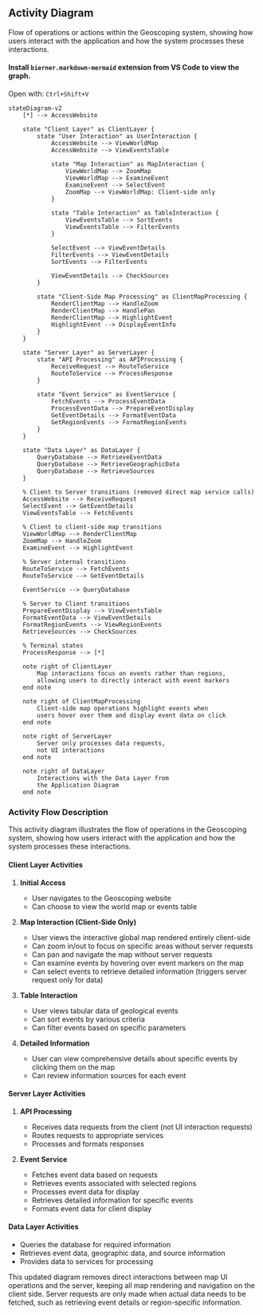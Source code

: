 ## Activity Diagram

Flow of operations or actions within the Geoscoping system, showing how users interact with the application and how the system processes these interactions.

#### Install `bierner.markdown-mermaid` extension from VS Code to view the graph.

Open with: `Ctrl+Shift+V`

```mermaid
stateDiagram-v2
    [*] --> AccessWebsite

    state "Client Layer" as ClientLayer {
        state "User Interaction" as UserInteraction {
            AccessWebsite --> ViewWorldMap
            AccessWebsite --> ViewEventsTable

            state "Map Interaction" as MapInteraction {
                ViewWorldMap --> ZoomMap
                ViewWorldMap --> ExamineEvent
                ExamineEvent --> SelectEvent
                ZoomMap --> ViewWorldMap: Client-side only
            }

            state "Table Interaction" as TableInteraction {
                ViewEventsTable --> SortEvents
                ViewEventsTable --> FilterEvents
            }

            SelectEvent --> ViewEventDetails
            FilterEvents --> ViewEventDetails
            SortEvents --> FilterEvents

            ViewEventDetails --> CheckSources
        }

        state "Client-Side Map Processing" as ClientMapProcessing {
            RenderClientMap --> HandleZoom
            RenderClientMap --> HandlePan
            RenderClientMap --> HighlightEvent
            HighlightEvent --> DisplayEventInfo
        }
    }

    state "Server Layer" as ServerLayer {
        state "API Processing" as APIProcessing {
            ReceiveRequest --> RouteToService
            RouteToService --> ProcessResponse
        }

        state "Event Service" as EventService {
            FetchEvents --> ProcessEventData
            ProcessEventData --> PrepareEventDisplay
            GetEventDetails --> FormatEventData
            GetRegionEvents --> FormatRegionEvents
        }
    }

    state "Data Layer" as DataLayer {
        QueryDatabase --> RetrieveEventData
        QueryDatabase --> RetrieveGeographicData
        QueryDatabase --> RetrieveSources
    }

    % Client to Server transitions (removed direct map service calls)
    AccessWebsite --> ReceiveRequest
    SelectEvent --> GetEventDetails
    ViewEventsTable --> FetchEvents

    % Client to client-side map transitions
    ViewWorldMap --> RenderClientMap
    ZoomMap --> HandleZoom
    ExamineEvent --> HighlightEvent

    % Server internal transitions
    RouteToService --> FetchEvents
    RouteToService --> GetEventDetails

    EventService --> QueryDatabase

    % Server to Client transitions
    PrepareEventDisplay --> ViewEventsTable
    FormatEventData --> ViewEventDetails
    FormatRegionEvents --> ViewRegionEvents
    RetrieveSources --> CheckSources

    % Terminal states
    ProcessResponse --> [*]

    note right of ClientLayer
        Map interactions focus on events rather than regions,
        allowing users to directly interact with event markers
    end note

    note right of ClientMapProcessing
        Client-side map operations highlight events when
        users hover over them and display event data on click
    end note

    note right of ServerLayer
        Server only processes data requests,
        not UI interactions
    end note

    note right of DataLayer
        Interactions with the Data Layer from
        the Application Diagram
    end note
```

### Activity Flow Description

This activity diagram illustrates the flow of operations in the Geoscoping system, showing how users interact with the application and how the system processes these interactions.

#### Client Layer Activities

1. **Initial Access**

   - User navigates to the Geoscoping website
   - Can choose to view the world map or events table

2. **Map Interaction (Client-Side Only)**

   - User views the interactive global map rendered entirely client-side
   - Can zoom in/out to focus on specific areas without server requests
   - Can pan and navigate the map without server requests
   - Can examine events by hovering over event markers on the map
   - Can select events to retrieve detailed information (triggers server request only for data)

3. **Table Interaction**

   - User views tabular data of geological events
   - Can sort events by various criteria
   - Can filter events based on specific parameters

4. **Detailed Information**
   - User can view comprehensive details about specific events by clicking them on the map
   - Can review information sources for each event

#### Server Layer Activities

1. **API Processing**

   - Receives data requests from the client (not UI interaction requests)
   - Routes requests to appropriate services
   - Processes and formats responses

2. **Event Service**
   - Fetches event data based on requests
   - Retrieves events associated with selected regions
   - Processes event data for display
   - Retrieves detailed information for specific events
   - Formats event data for client display

#### Data Layer Activities

- Queries the database for required information
- Retrieves event data, geographic data, and source information
- Provides data to services for processing

This updated diagram removes direct interactions between map UI operations and the server, keeping all map rendering and navigation on the client side. Server requests are only made when actual data needs to be fetched, such as retrieving event details or region-specific information.
